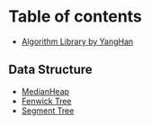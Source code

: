 # Table of contents

* [Algorithm Library by YangHan](README.md)

## Data Structure

* [MedianHeap](data-structure/medianheap.md)
* [Fenwick Tree](data-structure/fenwick-tree.md)
* [Segment Tree](data-structure/segment-tree.md)
